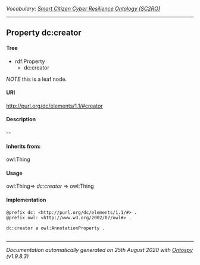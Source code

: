 _Vocabulary: [Smart Citizen Cyber Resilience Ontology (SC2RO)](index.md)_

---








## Property dc:creator


#### Tree

* rdf:Property
    * dc:creator





*NOTE* this is a leaf node.


#### URI
http://purl.org/dc/elements/1.1/#creator

#### Description
--


#### Inherits from:
owl:Thing



#### Usage
owl:Thing=&gt;&nbsp;_dc:creator_&nbsp;=&gt;&nbsp;owl:Thing

#### Implementation
```
@prefix dc: <http://purl.org/dc/elements/1.1/#> .
@prefix owl: <http://www.w3.org/2002/07/owl#> .

dc:creator a owl:AnnotationProperty .


```










---

_Documentation automatically generated on 25th August 2020 with [Ontospy](http://lambdamusic.github.io/Ontospy/ "Open") (v1.9.8.3)_

